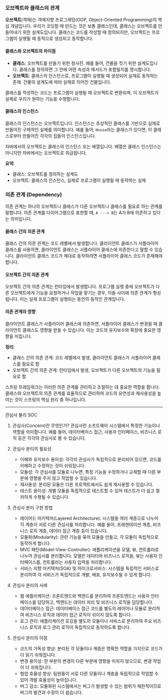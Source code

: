 ### 오브젝트와 클래스의 관계

**오브젝트**(객체)는 객체지향 프로그래밍(OOP, Object-Oriented Programming)의 핵심 개념입니다. 우리가 코딩할 때 만드는 것은 보통 클래스인데, 클래스는 오브젝트를 만들어내기 위한 설계도입니다. 클래스는 코드를 작성할 때 정의되지만, 오브젝트는 프로그램이 실행될 때 동적으로 생성되고 동작합니다.

#### 클래스와 오브젝트의 차이점

- **클래스**: 오브젝트를 만들기 위한 청사진. 예를 들어, 건물을 짓기 위한 설계도입니다. 클래스를 정의하면 그 안에 어떤 속성과 메서드가 포함될지를 명시합니다.
- **오브젝트**: 클래스의 인스턴스로, 프로그램이 실행될 때 생성되어 실제로 동작하는 존재. 건물의 설계도에 따라 실제로 지어진 건물입니다.

클래스를 작성하는 코드는 프로그램이 실행될 때 오브젝트로 변환되며, 이 오브젝트가 실제로 우리가 원하는 기능을 수행합니다.

#### 클래스의 인스턴스

클래스의 인스턴스는 오브젝트입니다. 인스턴스는 추상적인 클래스를 기반으로 실제로 만들어진 구체적인 실체를 의미합니다. 예를 들어, `House`라는 클래스가 있다면, 이 클래스로부터 만들어진 각각의 집들이 인스턴스입니다.

자바에서의 오브젝트는 클래스의 인스턴스 또는 배열입니다. 배열은 클래스 인스턴스는 아니지만 자바에서는 오브젝트로 취급됩니다.

**요약**:
- 클래스: 오브젝트를 정의하는 설계도
- 오브젝트: 클래스의 인스턴스, 실제로 프로그램이 실행될 때 동작하는 실체

### 의존 관계 (Dependency)

의존 관계는 하나의 오브젝트나 클래스가 다른 오브젝트나 클래스를 필요로 하는 관계를 말합니다. 의존 관계를 다이어그램으로 표현할 때, `A ---> B`는 A가 B에 의존하고 있다는 의미입니다.

#### 클래스 간의 의존 관계

클래스 간의 의존 관계는 코드 레벨에서 발생합니다. 클라이언트 클래스가 서플라이어 클래스를 사용하면, 클라이언트 클래스는 서플라이어 클래스에 의존한다고 말할 수 있습니다. 클라이언트 클래스 코드가 제대로 동작하려면 서플라이어 클래스 코드가 존재해야 합니다.

#### 오브젝트 간의 의존 관계

오브젝트 간의 의존 관계는 런타임에서 발생합니다. 프로그램 실행 중에 오브젝트가 다른 오브젝트에게 기능을 요청하거나 작업을 맡기는 경우, 이들 사이에 의존 관계가 형성됩니다. 이는 실제 프로그램이 실행되는 동안의 동적인 관계입니다.

#### 의존 관계의 영향

클라이언트 클래스가 서플라이어 클래스에 의존하면, 서플라이어 클래스가 변경될 때 클라이언트 클래스도 영향을 받을 수 있습니다. 이는 코드의 유지보수와 확장에 중요한 영향을 미칩니다.

**정리**:
- 클래스 간의 의존 관계: 코드 레벨에서 발생, 클라이언트 클래스가 서플라이어 클래스를 필요로 함
- 오브젝트 간의 의존 관계: 런타임에서 발생, 오브젝트가 다른 오브젝트의 기능을 필요로 함

스프링 프레임워크는 이러한 의존 관계를 관리하고 조절하는 데 중요한 역할을 합니다. 클래스와 오브젝트의 의존 관계를 효율적으로 관리하여 코드의 유연성과 재사용성을 높이는 것이 스프링의 핵심 원리 중 하나입니다.

---
 관심사 불리  SOC
1. 관심사(Concern)란 무엇인가?
   관심사란 소프트웨어 시스템에서 특정한 기능이나 역할을 의미합니다. 예를 들어, 데이터베이스 접근, 사용자 인터페이스, 비즈니스 로직 등은 각각의 관심사로 볼 수 있습니다.

2. 관심사 분리의 필요성
   - 이해와 유지보수 용이성: 각각의 관심사가 독립적으로 분리되어 있으면, 코드를 이해하고 수정하는 것이 쉬워집니다.
   - 모듈성: 각 관심사를 모듈로 나누면, 특정 기능을 수정하거나 교체할 때 다른 부분에 영향을 주지 않고 작업할 수 있습니다.
   - 재사용성: 분리된 모듈은 다른 프로젝트에서도 쉽게 재사용할 수 있습니다.
   - 테스트 용이성: 개별 모듈을 독립적으로 테스트할 수 있어 테스트가 더 쉽고 철저하게 수행될 수 있습니다.
3. 관심사 분리 구현 방법
   - 레이어드 아키텍처(Layered Architecture): 시스템을 여러 계층으로 나누어 각 계층이 서로 다른 관심사를 처리합니다. 예를 들어, 프레젠테이션 계층, 비즈니스 로직 계층, 데이터 접근 계층 등이 있습니다.
   - 모듈화(Modularity): 관련 기능을 묶어 모듈을 만들고, 각 모듈이 독립적으로 동작하게 합니다.
   - MVC 패턴(Model-View-Controller): 애플리케이션을 모델, 뷰, 컨트롤러로 나누어 관심사를 분리합니다. 모델은 데이터와 비즈니스 로직을, 뷰는 사용자 인터페이스를, 컨트롤러는 사용자 입력을 처리합니다.
   - 서비스 지향 아키텍처(SOA) 및 마이크로서비스: 시스템을 독립적인 서비스로 분리하여 각 서비스가 독립적으로 개발, 배포, 유지보수될 수 있게 합니다.
4. 관심사 분리의 사례
   - 웹 애플리케이션: 프론트엔드와 백엔드를 분리하여 프론트엔드는 사용자 인터페이스를 담당하고, 백엔드는 데이터 처리 및 비즈니스 로직을 담당합니다.
   - 데이터베이스 접근: 데이터베이스 접근 코드를 별도의 레이어나 모듈로 분리하여 비즈니스 로직과 데이터 접근 로직이 섞이지 않도록 합니다.
   - 로그 관리: 애플리케이션 로깅을 별도의 모듈이나 서비스로 분리하여 주요 비즈니스 로직과 로그 관리 로직이 독립적으로 동작하도록 합니다.
5. 관심사 분리의 이점
   - 코드의 가독성 향상: 분리된 각 모듈이나 계층은 명확한 역할을 가지므로 코드가 더 읽기 쉬워집니다.
   - 변경 용이성: 한 부분의 변경이 다른 부분에 영향을 미치지 않으므로, 변경 작업이 더 쉬워집니다.
   - 협업 효율성 향상: 팀원들이 서로 다른 모듈이나 계층을 독립적으로 작업할 수 있어 개발 효율성이 높아집니다.
   - 버그 감소: 모듈화된 시스템에서는 버그가 발생할 수 있는 범위가 제한적이므로 버그의 발견과 수정이 더 쉽습니다.